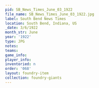 ```yaml
---
pid: SB_News_Times_June_03_1922
file_name: SB_News_Times_June_03_1922.jpg
label: South Bend News Times
location: South Bend, Indiana, US
_date: 3/6/1922
month_str: June
year: '1922'
type: JPG
notes: 
teams: 
game_info: 
player_info: 
inventoried: n
order: '068'
layout: foundry-item
collection: foundry-giants
---
```

